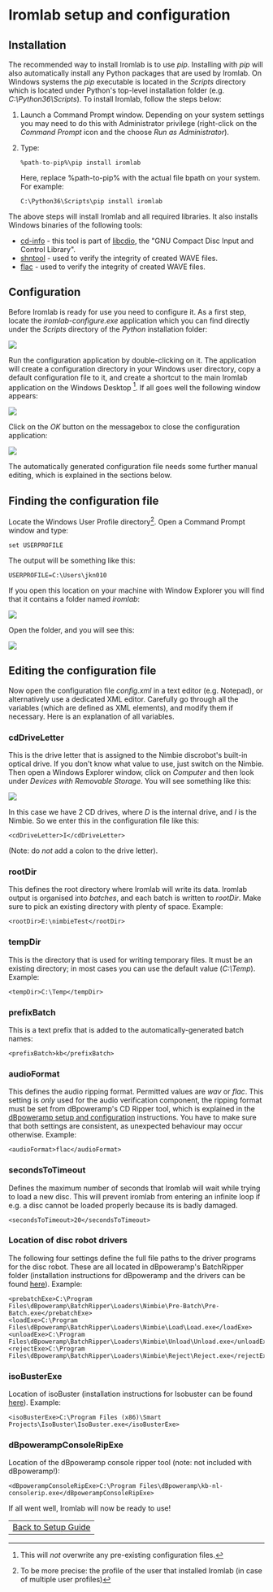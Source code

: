 # Iromlab setup and configuration

## Installation

The recommended way to install Iromlab is to use *pip*. Installing with *pip* will also automatically install any Python packages that are used by Iromlab. On Windows systems the *pip* executable is located in the *Scripts* directory which is located under Python's top-level installation folder (e.g. *C:\Python36\Scripts*). To install Iromlab, follow the steps below:

1. Launch a Command Prompt window. Depending on your system settings you may need to do this with Administrator privilege (right-click on the *Command Prompt* icon and the choose *Run as Administrator*).
2. Type:

      `%path-to-pip%\pip install iromlab`
   
    Here, replace %path-to-pip% with the actual file bpath on your system. For example:

     `C:\Python36\Scripts\pip install iromlab`
    
The above steps will install Iromlab and all required libraries. It also installs Windows binaries of the following tools:

* [cd-info](https://linux.die.net/man/1/cd-info) - this tool is part of [libcdio](https://www.gnu.org/software/libcdio/),  the "GNU Compact Disc Input and Control Library".
* [shntool](http://www.etree.org/shnutils/shntool/) - used to verify the integrity of created WAVE files.
* [flac](https://xiph.org/flac/) - used to verify the integrity of created WAVE files.

## Configuration

Before Iromlab is ready for use you need to configure it. As a first step, locate the *iromlab-configure.exe* application which you can find directly under the *Scripts* directory of the *Python* installation folder:

![](./img/iromlab-configure-location.png)

Run the configuration application by double-clicking on it. The application will create a configuration directory in your Windows user directory, copy a default configuration file to it, and create a shortcut to the main Iromlab application on the Windows Desktop [^1]. If all goes well the following window appears:

![](./img/iromlab-configure-1.png) 

Click on the *OK* button on the messagebox to close the configuration application:

![](./img/iromlab-configure-2.png) 

The automatically generated configuration file needs some further manual editing, which is explained in the sections below.

## Finding the configuration file

Locate the Windows User Profile directory[^2]. Open a Command Prompt window and type:

    set USERPROFILE

The output will be something like this:

    USERPROFILE=C:\Users\jkn010

If you open this location on your machine with Window Explorer you will find that it contains a folder named *iromlab*:   

![](./img/userDir.png)

Open the folder, and you will see this:

![](./img/userDir2.png)

## Editing the configuration file

Now open the configuration file *config.xml* in a text editor (e.g. Notepad), or alternatively use a dedicated XML editor. Carefully go through all the variables (which are defined as XML elements), and modify them if necessary. Here is an explanation of all variables.

### cdDriveLetter

This is the drive letter that is assigned to the Nimbie discrobot's built-in optical drive. If you don't know what value to use, just switch on the Nimbie. Then open a Windows Explorer window, click on *Computer* and then look under *Devices with Removable Storage*. You will see something like this: 

![](./img/cddrives.png)

In this case we have 2 CD drives, where *D* is the internal drive, and *I* is the Nimbie. So we enter this in the configuration file like this:

    <cdDriveLetter>I</cdDriveLetter>

(Note: do *not* add a colon to the drive letter).

### rootDir

This defines the root directory where Iromlab will write its data. Iromlab output is organised into *batches*, and each batch is written to *rootDir*. Make sure to pick an existing directory with plenty of space. Example:

    <rootDir>E:\nimbieTest</rootDir>


### tempDir

This is the directory that is used for writing temporary files. It must be an existing directory; in most cases you can use the default value (*C:\Temp*). Example:

    <tempDir>C:\Temp</tempDir>

### prefixBatch

This is a text prefix that is added to the automatically-generated batch names:

    <prefixBatch>kb</prefixBatch>

### audioFormat

This defines the audio ripping format. Permitted values are  *wav* or *flac*. This setting is *only* used for the audio verification component, the ripping format must be set from dBpoweramp's CD Ripper tool, which is explained in the [dBpoweramp setup and configuration](./setupDbpoweramp.md) instructions. You have to make sure that both settings are consistent, as unexpected behaviour may occur otherwise. Example: 

    <audioFormat>flac</audioFormat>

### secondsToTimeout

Defines the maximum number of seconds that Iromlab will wait while trying to load a new disc. This will prevent iromlab from entering an infinite loop if e.g. a disc cannot be loaded properly because its is badly damaged.

    <secondsToTimeout>20</secondsToTimeout>

### Location of disc robot drivers

The following four settings define the full file paths to the driver programs for the disc robot. These are all located in dBpoweramp's BatchRipper folder (installation instructions for dBpoweramp and the drivers can be found [here](./setupDbpoweramp.md)). Example:

    <prebatchExe>C:\Program Files\dBpoweramp\BatchRipper\Loaders\Nimbie\Pre-Batch\Pre-Batch.exe</prebatchExe>
    <loadExe>C:\Program Files\dBpoweramp\BatchRipper\Loaders\Nimbie\Load\Load.exe</loadExe>
    <unloadExe>C:\Program Files\dBpoweramp\BatchRipper\Loaders\Nimbie\Unload\Unload.exe</unloadExe>
    <rejectExe>C:\Program Files\dBpoweramp\BatchRipper\Loaders\Nimbie\Reject\Reject.exe</rejectExe>

### isoBusterExe

Location of isoBuster (installation instructions for Isobuster can be found [here](./setupIsobuster.md)). Example:

    <isoBusterExe>C:\Program Files (x86)\Smart Projects\IsoBuster\IsoBuster.exe</isoBusterExe>

### dBpowerampConsoleRipExe

Location of the dBpoweramp console ripper tool (note: not included with dBpoweramp!): 

    <dBpowerampConsoleRipExe>C:\Program Files\dBpoweramp\kb-nl-consolerip.exe</dBpowerampConsoleRipExe>

If all went well, Iromlab will now be ready to use!

| |
|:--|
|[Back to Setup Guide](./setupGuide.md)|

[^1]: This will *not* overwrite any pre-existing configuration files.

[^2]: To be more precise: the profile of the user that installed Iromlab (in case of multiple user profiles)